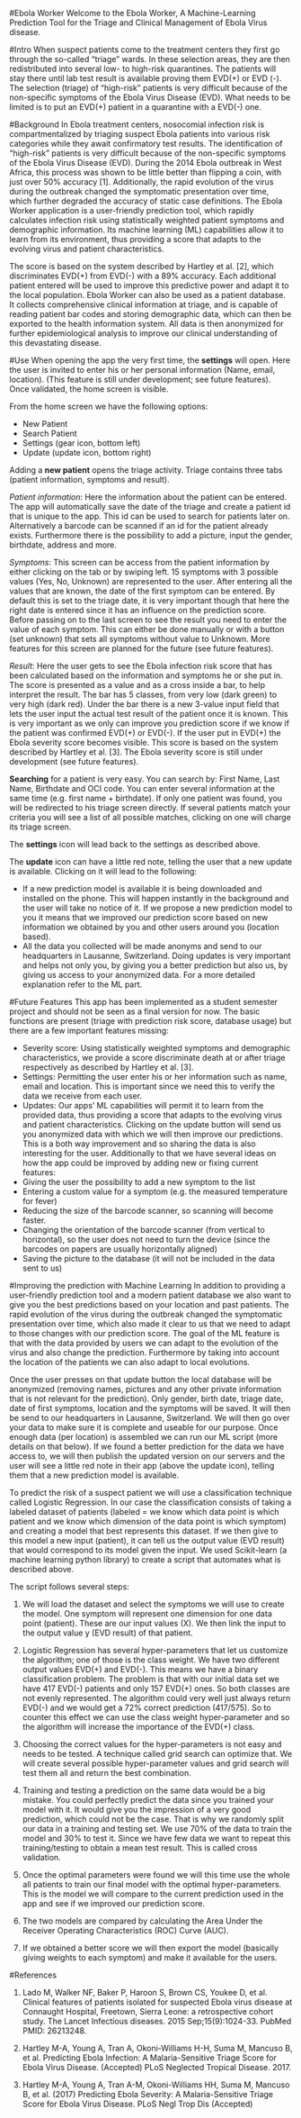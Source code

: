 #Ebola Worker
Welcome to the Ebola Worker,
A Machine-Learning Prediction Tool for the Triage and Clinical Management of Ebola Virus disease.

#Intro
When suspect patients come to the treatment centers they first go through the so-called “triage” wards. In these selection areas, they are then redistributed into several low- to high-risk quarantines. The patients will stay there until lab test result is available proving them EVD(+) or EVD (-). The selection (triage) of “high-risk” patients is very difficult because of the non-specific symptoms of the Ebola Virus Disease (EVD). What needs to be limited is to put an EVD(+) patient in a quarantine with a EVD(-) one. 
	
#Background
In Ebola treatment centers, nosocomial infection risk is compartmentalized by triaging suspect Ebola patients into various risk categories while they await confirmatory test results. The identification of “high-risk” patients is very difficult because of the non-specific symptoms of the Ebola Virus Disease (EVD). During the 2014 Ebola outbreak in West Africa, this process was shown to be little better than flipping a coin, with just over 50% accuracy [1]. Additionally, the rapid evolution of the virus during the outbreak changed the symptomatic presentation over time, which further degraded the accuracy of static case definitions. 
The Ebola Worker application is a user-friendly prediction tool, which rapidly calculates infection risk using statistically weighted patient symptoms and demographic information. Its machine learning (ML) capabilities allow it to learn from its environment, thus providing a score that adapts to the evolving virus and patient characteristics.

The score is based on the system described by Hartley et al. [2], which discriminates EVD(+) from EVD(-) with a 89% accuracy. Each additional patient entered will be used to improve this predictive power and adapt it to the local population.
Ebola Worker can also be used as a patient database. It collects comprehensive clinical information at triage, and is capable of reading patient bar codes and storing demographic data, which can then be exported to the health information system.
All data is then anonymized for further epidemiological analysis to improve our clinical understanding of this devastating disease.

#Use
When opening the app the very first time, the **settings** will open. Here the user is invited to enter his or her personal information (Name, email, location). (This feature is still under development; see future features). Once validated, the home screen is visible.

From the home screen we have the following options:
-	New Patient
-	Search Patient
-	Settings (gear icon, bottom left)
-	Update (update icon, bottom right)

Adding a **new patient** opens the triage activity. Triage contains three tabs (patient information, symptoms and result).

*Patient information*: Here the information about the patient can be entered. The app will automatically save the date of the triage and create a patient id that is unique to the app. This id can be used to search for patients later on. Alternatively a barcode can be scanned if an id for the patient already exists. Furthermore there is the possibility to add a picture, input the gender, birthdate, address and more.

*Symptoms*: This screen can be access from the patient information by either clicking on the tab or by swiping left. 15 symptoms with 3 possible values (Yes, No, Unknown) are represented to the user. After entering all the values that are known, the date of the first symptom can be entered. By default this is set to the triage date, it is very important though that here the right date is entered since it has an influence on the prediction score. Before passing on to the last screen to see the result you need to enter the value of each symptom. This can either be done manually or with a button (set unknown) that sets all symptoms without value to Unknown. More features for this screen are planned for the future (see future features).

*Result*: Here the user gets to see the Ebola infection risk score that has been calculated based on the information and symptoms he or she put in. The score is presented as a value and as a cross inside a bar, to help interpret the result. The bar has 5 classes, from very low (dark green) to very high (dark red). Under the bar there is a new 3-value input field that lets the user input the actual test result of the patient once it is known.  This is very important as we only can improve you prediction score if we know if the patient was confirmed EVD(+) or EVD(-).
If the user put in EVD(+) the Ebola severity score becomes visible. This score is based on the system described by Hartley et al. [3]. The Ebola severity score is still under development (see future features).

**Searching** for a patient is very easy. You can search by: First Name, Last Name, Birthdate and OCI code. You can enter several information at the same time (e.g. first name + birthdate).
If only one patient was found, you will be redirected to his triage screen directly. If several patients match your criteria you will see a list of all possible matches, clicking on one will charge its triage screen.

The **settings** icon will lead back to the settings as described above.

The **update** icon can have a little red note, telling the user that a new update is available. Clicking on it will lead to the following:
-	If a new prediction model is available it is being downloaded and installed on the phone. This will happen instantly in the background and the user will take no notice of it. If we propose a new prediction model to you it means that we improved our prediction score based on new information we obtained by you and other users around you (location based).
-	All the data you collected will be made anonyms and send to our headquarters in Lausanne, Switzerland.
Doing updates is very important and helps not only you, by giving you a better prediction but also us, by giving us access to your anonymized data. For a more detailed explanation refer to the ML part.

#Future Features
 This app has been implemented as a student semester project and should not be seen as a final version for now. The basic functions are present (triage with prediction risk score, database usage) but there are a few important features missing:
-	Severity score: Using statistically weighted symptoms and demographic characteristics, we provide a score discriminate death at or after triage respectively as described by Hartley et al. [3].
-	Settings: Permitting the user enter his or her information such as name, email and location. This is important since we need this to verify the data we receive from each user.
-	Updates: Our apps’ ML capabilities will permit it to learn from the provided data, thus providing a score that adapts to the evolving virus and patient characteristics. Clicking on the update button will send us you anonymized data with which we will then improve our predictions. This is a both way improvement and so sharing the data is also interesting for the user.
 Additionally to that we have several ideas on how the app could be improved by adding new or fixing current features:
-	Giving the user the possibility to add a new symptom to the list
-	Entering a custom value for a symptom (e.g. the measured temperature for fever)
-	Reducing the size of the barcode scanner, so scanning will become faster.
-	Changing the orientation of the barcode scanner (from vertical to horizontal), so the user does not need to turn the device (since the barcodes on papers are usually horizontally aligned)
-	Saving the picture to the database (it will not be included in the data sent to us)

#Improving the prediction with Machine Learning
In addition to providing a user-friendly prediction tool and a modern patient database we also want to give you the best predictions based on your location and past patients. The rapid evolution of the virus during the outbreak changed the symptomatic presentation over time, which also made it clear to us that we need to adapt to those changes with our prediction score. The goal of the ML feature is that with the data provided by users we can adapt to the evolution of the virus and also change the prediction. Furthermore by taking into account the location of the patients we can also adapt to local evolutions.

Once the user presses on that update button the local database will be anonymized (removing names, pictures and any other private information that is not relevant for the prediction). Only gender, birth date, triage date, date of first symptoms, location and the symptoms will be saved. It will then be send to our headquarters in Lausanne, Switzerland. 
We will then go over your data to make sure it is complete and useable for our purpose.
Once enough data (per location) is assembled we can run our ML script (more details on that below). If we found a better prediction for the data we have access to, we will then publish the updated version on our servers and the user will see a little red note in their app (above the update icon), telling them that a new prediction model is available. 

To predict the risk of a suspect patient we will use a classification technique called Logistic Regression. In our case the classification consists of taking a labeled dataset of patients (labeled = we know which data point is which patient and we know which dimension of the data point is which symptom) and creating a model that best represents this dataset. If we then give to this model a new input (patient), it can tell us the output value (EVD result) that would correspond to its model given the input. We used Scikit-learn (a machine learning python library) to create a script that automates what is described above.
  
The script follows several steps:  

1. We will load the dataset and select the symptoms we will use to create the model. One symptom will represent one dimension for one data point (patient). These are our input values (X). We then link the input to the output value y (EVD result) of that patient.

2. Logistic Regression has several hyper-parameters that let us customize the algorithm; one of those is the class weight.  We have two different output values EVD(+) and EVD(-). This means we have a binary classification problem. The problem is that with our initial data set we have 417 EVD(-) patients and only 157 EVD(+) ones. So both classes are not evenly represented. The algorithm could very well just always return EVD(-) and we would get a 72% correct prediction (417/575). So to counter this effect we can use the class weight hyper-parameter and so the algorithm will increase the importance of the EVD(+)  class.

3. Choosing the correct values for the hyper-parameters is not easy and needs to be tested. A technique called grid search can optimize that. We will create several possible hyper-parameter values and grid search will test them all and return the best combination. 

4. Training and testing a prediction on the same data would be a big mistake. You could perfectly predict the data since you trained your model with it. It would give you the impression of a very good prediction, which could not be the case. That is why we randomly split our data in a training and testing set. We use 70% of the data to train the model and 30% to test it. Since we have few data we want to repeat this training/testing to obtain a mean test result. This is called cross validation. 

5. Once the optimal parameters were found we will this time use the whole all patients to train our final model with the optimal hyper-parameters. This is the model we will compare to the current prediction used in the app and see if we improved our prediction score.

6. The two models are compared by calculating the Area Under the Receiver Operating Characteristics (ROC) Curve (AUC). 

7. If we obtained a better score we will then export the model (basically giving weights to each symptom) and make it available for the users.
 
#References

1.	Lado M, Walker NF, Baker P, Haroon S, Brown CS, Youkee D, et al. Clinical features of patients isolated for suspected Ebola virus disease at Connaught Hospital, Freetown, Sierra Leone: a retrospective cohort study. The Lancet Infectious diseases. 2015 Sep;15(9):1024-33. PubMed PMID: 26213248.

2. 	Hartley M-A, Young A, Tran A, Okoni-Williams H-H, Suma M, Mancuso B, et al. Predicting Ebola Infection: A Malaria-Sensitive Triage Score for Ebola Virus Disease. (Accepted) PLoS Neglected Tropical Disease. 2017.

3.	Hartley M-A, Young A, Tran A-M, Okoni-Williams HH, Suma M, Mancuso B, et al. (2017) Predicting Ebola Severity: A Malaria-Sensitive Triage Score for Ebola Virus Disease. PLoS Negl Trop Dis (Accepted)








